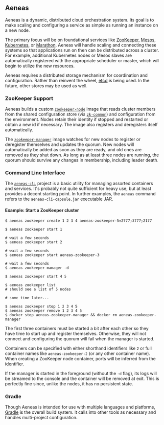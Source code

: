 ## Aeneas

Aeneas is a dynamic, distributed cloud orchestration system. Its goal is to make
scaling and configuring a service as simple as running an instance on a new
node.

The primary focus will be on foundational services like
[ZooKeeper](http://zookeeper.apache.org/), [Mesos](http://mesos.apache.org/),
[Kubernetes](https://github.com/GoogleCloudPlatform/kubernetes), or
[Marathon](https://github.com/mesosphere/marathon). Aeneas will handle scaling
and connecting these systems so that applications run on then can be distributed
across a cluster. For example, additional Kubernetes nodes or Mesos slaves are
automatically registered with the appropriate scheduler or master, which will
begin to utilize the new resources.

Aeneas requires a distributed storage mechanism for coordination and
configuration. Rather than reinvent the wheel,
[etcd](https://github.com/coreos/etcd) is being used. In
the future, other stores may be used as well.

### ZooKeeper Support

Aeneas builds a custom [`zookeeper-node`](zookeeper/zk-node) image that reads cluster members
from the shared configuration store (via [`zk-common`](zookeeper/zk-common)) and configuration
from the environment. Nodes retain their identity if stopped and restarted or obtain a new id
if necessary. The image also registers and deregisters itself automatically.

The [`zookeeper-manager`](zookeeper/zk-manager) image watches for new nodes to register or deregister
themselves and updates the quorum. New nodes will automatically be added as soon as they are ready, and
old ones are removed as they shut down. As long as at least three nodes are running, the quorum should
survive any changes in membership, including leader death.

### Command Line Interface

The [`aeneas-cli`](aeneas-cli) project is a basic utility for managing assorted
containers and services. It's probably not quite sufficient for heavy use, but
at least provides a decent starting point. In further examples, the `aeneas` command
refers to the `aeneas-cli-capsule.jar` executable JAR. 

#### Example: Start a ZooKeeper cluster

```shell
$ aeneas zookeeper create 1 2 3 4 aeneas-zookeeper-5=2777;3777;2177

$ aeneas zookeeper start 1

# wait a few seconds
$ aeneas zookeeper start 2

# wait a few seconds
$ aeneas zookeeper start aeneas-zookeeper-3

# wait a few seconds
$ aeneas zookeeper manager -d

$ aeneas zookeeper start 4 5

$ aeneas zookeeper list
# should see a list of 5 nodes

# some time later...

$ aeneas zookeeper stop 1 2 3 4 5
$ aeneas zookeeper remove 1 2 3 4 5
$ docker stop aeneas-zookeeper-manager && docker rm aeneas-zookeeper-manager
```

The first three containers must be started a bit after each other so they have time to start up
and register themselves. Otherwise, they will not connect and configuring the quorum will fail
when the manager is started.

Containers can be specified with either shorthand identifiers like `2` or full container names like `aeneas-zookeeper-2`
(or any other container name). When creating a ZooKeeper node container, ports will be inferred from the identifier.

If the manager is started in the foreground (without the `-d` flag), its logs will be streamed to the console and the container
will be removed at exit. This is perfectly fine since, unlike the nodes, it has no persistent state.

### Gradle

Though Aeneas is intended for use with multiple languages and platforms,
[Gradle](http://gradle.org/) is the overall build system. It calls into other
tools as necessary and handles multi-project configuration.
